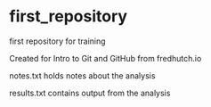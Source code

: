 # first_repository
 first repository for training

Created for Intro to Git and GitHub from fredhutch.io

notes.txt holds notes about the analysis

results.txt contains output from the analysis
